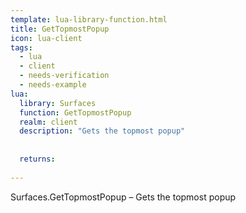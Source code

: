 ```yaml
---
template: lua-library-function.html
title: GetTopmostPopup
icon: lua-client
tags:
  - lua
  - client
  - needs-verification
  - needs-example
lua:
  library: Surfaces
  function: GetTopmostPopup
  realm: client
  description: "Gets the topmost popup"
  
  
  returns:
    
---
```


<div class="lua__search__keywords">
Surfaces.GetTopmostPopup &#x2013; Gets the topmost popup
</div>
